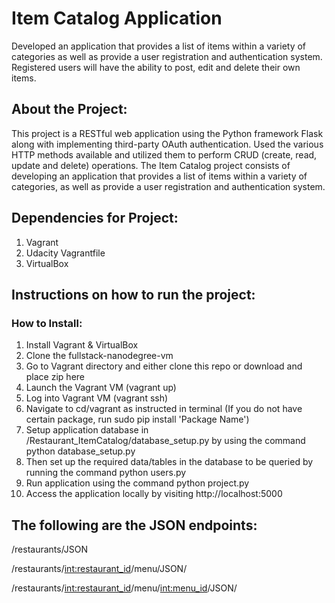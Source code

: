 # Item Catalog Application #

Developed an application that provides a list of items within a variety of categories as well as provide a user registration and authentication system. Registered users will have the ability to post, edit and delete their own items.

## About the Project: ##

This project is a RESTful web application using the Python framework Flask along with implementing third-party OAuth authentication. Used the various HTTP methods available and utilized them to perform CRUD (create, read, update and delete) operations.
The Item Catalog project consists of developing an application that provides a list of items within a variety of categories, as well as provide a user registration and authentication system.

## Dependencies for Project: ##

1. Vagrant
2. Udacity Vagrantfile
3. VirtualBox

## Instructions on how to run the project: ##

### How to Install: ###

1. Install Vagrant & VirtualBox
2. Clone the fullstack-nanodegree-vm
3. Go to Vagrant directory and either clone this repo or download and place zip here
4. Launch the Vagrant VM (vagrant up)
5. Log into Vagrant VM (vagrant ssh)
6. Navigate to cd/vagrant as instructed in terminal
(If you do not have certain package, run sudo pip install 'Package Name')
7. Setup application database in /Restaurant_ItemCatalog/database_setup.py by using the command python database_setup.py
8. Then set up the required data/tables in the database to be queried by running the command python users.py
9. Run application using the command python project.py
10. Access the application locally by visiting http://localhost:5000



## The following are the JSON endpoints: ##

/restaurants/JSON

/restaurants/<int:restaurant_id>/menu/JSON/

/restaurants/<int:restaurant_id>/menu/<int:menu_id>/JSON/
